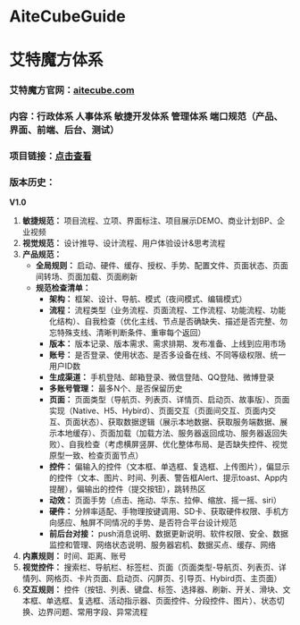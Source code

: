 # AiteCubeGuide

# 艾特魔方体系

### 艾特魔方官网：[aitecube.com](http://www.aitecube.com/)

### 内容：行政体系 人事体系 敏捷开发体系 管理体系 端口规范（产品、界面、前端、后台、测试）

### 项目链接：[点击查看](http://www.aitecube.com/guide/#g=1&p=%E9%A1%B9%E7%9B%AE%E6%B5%81%E7%A8%8B)

### 版本历史：

**V1.0**

1. **敏捷规范：** 项目流程、立项、界面标注、项目展示DEMO、商业计划BP、企业视频
2. **视觉规范：** 设计推导、设计流程、用户体验设计&思考流程
3. **产品规范：**
    * **全局规则：** 启动、硬件、缓存、授权、手势、配置文件、页面状态、页面间转场、页面加载、页面刷新
    * **规范检查清单：**
        * **架构：** 框架、设计、导航、模式（夜间模式、编辑模式）
        * **流程：** 流程类型（业务流程、页面流程、工作流程、功能流程、功能化结构）、自我检查（优化主线、节点是否确缺失、描述是否完整、勿忘特殊支线、清晰判断条件、重审每个返回） 
        * **版本：** 版本记录、版本需求、需求排期、发布准备、上线到应用市场
        * **账号：** 是否登录、使用状态、是否多设备在线、不同等级权限、统一用户ID数
        * **生成渠道：** 手机登陆、邮箱登录、微信登陆、QQ登陆、微博登录
        * **多账号管理：** 最多N个、是否保留历史
        * **页面：** 页面类型（导航页、列表页、详情页、启动页、故事版）、页面实现（Native、H5、Hybird）、页面交互（页面间交互、页面内交互、页面状态）、获取数据逻辑（展示本地数据、获取服务端数据、展示本地缓存）、页面加载（加载方法、服务器返回成功、服务器返回失败）、自我检查（考虑横屏竖屏、优化整体布局、是否缺失控件、视觉原型一致、检查页面节点）
        * **控件：** 偏输入的控件（文本框、单选框、复选框、上传图片），偏显示的控件（文本、图片、时间、列表、警告框Alert、提示toast、App内提醒），偏输出的控件（提交按钮），跳转热区
        * **动效：** 页面手势（点击、拖动、华东、拉伸、缩放、摇一摇、siri）
        * **硬件：** 分辨率适配、手物理按键调用、SD卡、获取硬件权限、手机方向感应、触屏不同情况的手势、是否符合平台设计规范
        * **前后台对接：** push消息说明、数据更新说明、软件权限、安全、数据监控和管理、网络状态说明、服务器宕机、数据买点、缓存、网络
4. **内禀规则：** 时间、距离、账号
5. **视觉控件：** 搜索栏、导航栏、标签栏、页面（页面类型-导航页、列表页、详情列、网格页、卡片页面、启动页、闪屏页、引导页、Hybird页、主页面）
6. **交互规则：** 控件（按钮、列表、键盘、标签、选择器、刷新、开关、滑块、文本框、单选框、复选框、活动指示器、页面控件、分段控件、图片）、状态切换、边界问题、常用字段、异常流程


